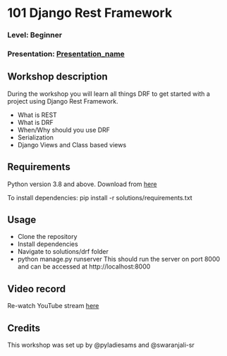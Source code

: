 
# 101 Django Rest Framework
### Level: Beginner
### Presentation: [Presentation_name](workshop/Presentation_template.pptx)

## Workshop description
During the workshop you will learn all things DRF to get started with a project using Django Rest Framework.
* What is REST
* What is DRF
* When/Why should you use DRF
* Serialization
* Django Views and Class based views

## Requirements
Python version 3.8 and above. Download from [here](https://www.python.org/downloads/)

To install dependencies:
pip install -r solutions/requirements.txt

## Usage
* Clone the repository
* Install dependencies
* Navigate to solutions/drf folder
* python manage.py runserver
This should run the server on port 8000 and can be accessed at http://localhost:8000

## Video record
Re-watch YouTube stream [here](https://youtu.be/aH9Ax5Y7ztk)

## Credits
This workshop was set up by @pyladiesams and @swaranjali-sr

